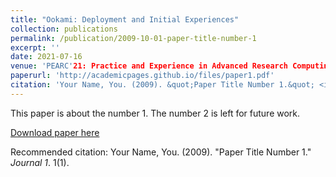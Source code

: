 ```yaml
---
title: "Ookami: Deployment and Initial Experiences"
collection: publications
permalink: /publication/2009-10-01-paper-title-number-1
excerpt: ''
date: 2021-07-16
venue: 'PEARC'21: Practice and Experience in Advanced Research Computing, July 18-22, 2021, Boston, MA, USA'
paperurl: 'http://academicpages.github.io/files/paper1.pdf'
citation: 'Your Name, You. (2009). &quot;Paper Title Number 1.&quot; <i>Journal 1</i>. 1(1).'
---
```

This paper is about the number 1. The number 2 is left for future work.

[Download paper here](http://academicpages.github.io/files/paper1.pdf)

Recommended citation: Your Name, You. (2009). "Paper Title Number 1." <i>Journal 1</i>. 1(1).
